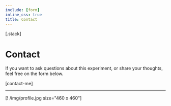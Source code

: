 ```yaml
---
include: [form]
inline_css: true
title: Contact
---
```


[.stack]
  # Contact
  If you want to ask questions about this experiment, or share your thoughts, feel free on the form below.
  
  [contact-me]

  ---
  [! /img/profile.jpg size="460 x 460"]

